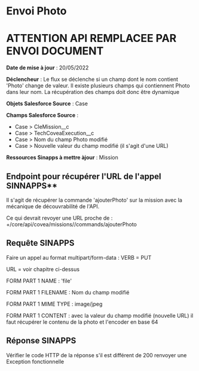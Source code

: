 #  Envoi Photo


# ATTENTION API REMPLACEE PAR ENVOI DOCUMENT 

**Date de mise à jour** : 20/05/2022

**Déclencheur** : Le flux se déclenche si un champ dont le nom contient 'Photo' change de valeur. 
Il existe plusieurs champs qui contiennent Photo dans leur nom. La récupération des champs doit donc être dynamique

**Objets Salesforce Source** : Case

**Champs Salesforce Source** : 
- Case > CleMission__c
- Case > TechCoveaExecution__c
- Case > Nom du champ Photo modifié
- Case > Nouvelle valeur du champ modifié (il s'agit d'une URL)

**Ressources Sinapps à mettre àjour** : Mission
## Endpoint pour récupérer l'URL de l'appel SINNAPPS** 
Il s'agit de récupérer la commande 'ajouterPhoto' sur la mission avec la mécanique de découvrabilité de l'API.

Ce qui devrait revoyer une URL proche de : <baseUrl>+/core/api/covea/missions/<missionId>/commands/ajouterPhoto
## Requête SINAPPS

Faire un appel au format multipart/form-data :
VERB = PUT

URL = voir chapitre ci-dessus

FORM PART 1 NAME  : 'file'

FORM PART 1 FILENAME  : Nom du champ modifié

FORM PART 1 MIME TYPE : image/jpeg

FORM PART 1 CONTENT  : avec la valeur du champ modifié (nouvelle URL) il faut récupérer le contenu de la photo et l'encoder en base 64

## Réponse SINAPPS
Vérifier le code HTTP de la réponse s'il est différent de 200 renvoyer une Exception fonctionnelle